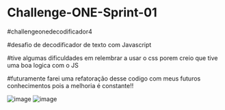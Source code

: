 # Challenge-ONE-Sprint-01
#challengeonedecodificador4

#desafio de decodificador de texto com Javascript

#tive algumas dificuldades em relembrar a usar o css porem creio que tive uma boa logica com o JS

#futuramente farei uma refatoração desse codigo com meus futuros conhecimentos pois a melhoria é constante!!

![image](https://user-images.githubusercontent.com/81692269/209550500-f973da2f-7838-49ec-a5d3-8d37a81644cf.png)
![image](https://user-images.githubusercontent.com/81692269/209550584-c82a45cb-5a5e-48f1-b80f-d47936af38a2.png)

